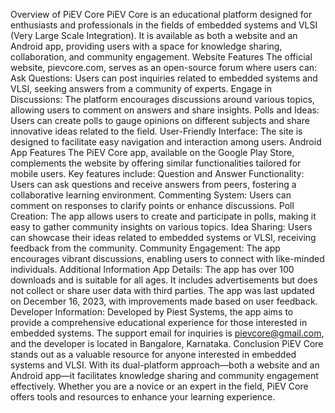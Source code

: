 Overview of PiEV Core
PiEV Core is an educational platform designed for enthusiasts and professionals in the fields of embedded systems and VLSI (Very Large Scale Integration). It is available as both a website and an Android app, providing users with a space for knowledge sharing, collaboration, and community engagement.
Website Features
The official website, pievcore.com, serves as an open-source forum where users can:
Ask Questions: Users can post inquiries related to embedded systems and VLSI, seeking answers from a community of experts.
Engage in Discussions: The platform encourages discussions around various topics, allowing users to comment on answers and share insights.
Polls and Ideas: Users can create polls to gauge opinions on different subjects and share innovative ideas related to the field.
User-Friendly Interface: The site is designed to facilitate easy navigation and interaction among users.
Android App Features
The PiEV Core app, available on the Google Play Store, complements the website by offering similar functionalities tailored for mobile users. Key features include:
Question and Answer Functionality: Users can ask questions and receive answers from peers, fostering a collaborative learning environment.
Commenting System: Users can comment on responses to clarify points or enhance discussions.
Poll Creation: The app allows users to create and participate in polls, making it easy to gather community insights on various topics.
Idea Sharing: Users can showcase their ideas related to embedded systems or VLSI, receiving feedback from the community.
Community Engagement: The app encourages vibrant discussions, enabling users to connect with like-minded individuals.
Additional Information
App Details: The app has over 100 downloads and is suitable for all ages. It includes advertisements but does not collect or share user data with third parties. The app was last updated on December 16, 2023, with improvements made based on user feedback.
Developer Information: Developed by Piest Systems, the app aims to provide a comprehensive educational experience for those interested in embedded systems. The support email for inquiries is pievcore@gmail.com, and the developer is located in Bangalore, Karnataka.
Conclusion
PiEV Core stands out as a valuable resource for anyone interested in embedded systems and VLSI. With its dual-platform approach—both a website and an Android app—it facilitates knowledge sharing and community engagement effectively. Whether you are a novice or an expert in the field, PiEV Core offers tools and resources to enhance your learning experience.
